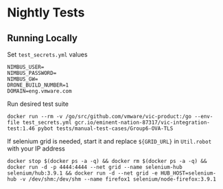 # Nightly Tests

## Running Locally

Set `test_secrets.yml` values

```
NIMBUS_USER=
NIMBUS_PASSWORD=
NIMBUS_GW=
DRONE_BUILD_NUMBER=1
DOMAIN=eng.vmware.com
```

Run desired test suite

```
docker run --rm -v /go/src/github.com/vmware/vic-product:/go --env-file test_secrets.yml gcr.io/eminent-nation-87317/vic-integration-test:1.46 pybot tests/manual-test-cases/Group6-OVA-TLS
```

If selenium grid is needed, start it and replace `${GRID_URL}` in `Util.robot` with your IP address

```
docker stop $(docker ps -a -q) && docker rm $(docker ps -a -q) && docker run -d -p 4444:4444 --net grid --name selenium-hub selenium/hub:3.9.1 && docker run -d --net grid -e HUB_HOST=selenium-hub -v /dev/shm:/dev/shm --name firefox1 selenium/node-firefox:3.9.1
```
